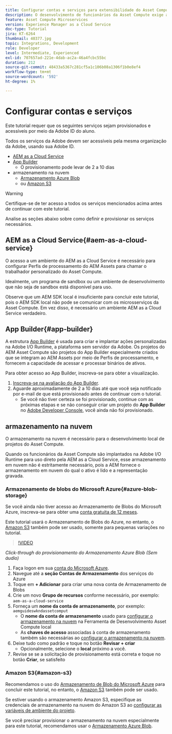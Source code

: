 ```yaml
---
title: Configurar contas e serviços para extensibilidade do Asset Compute
description: O desenvolvimento de funcionários da Asset Compute exige acesso a contas e serviços, incluindo AEM as a Cloud Service, App Builder e armazenamento em nuvem fornecido pela Microsoft ou Amazon.
feature: Asset Compute Microservices
version: Experience Manager as a Cloud Service
doc-type: Tutorial
jira: KT-6264
thumbnail: 40377.jpg
topic: Integrations, Development
role: Developer
level: Intermediate, Experienced
exl-id: 707657ad-221e-4dab-ac2a-46a4fcbc55bc
duration: 212
source-git-commit: 48433a5367c281cf5a1c106b08a1306f1b0e8ef4
workflow-type: tm+mt
source-wordcount: '592'
ht-degree: 1%

---
```


# Configurar contas e serviços

Este tutorial requer que os seguintes serviços sejam provisionados e acessíveis por meio da Adobe ID do aluno.

Todos os serviços da Adobe devem ser acessíveis pela mesma organização da Adobe, usando sua Adobe ID.

+ [AEM as a Cloud Service](#aem-as-a-cloud-service)
+ [App Builder](#app-builder)
   + O provisionamento pode levar de 2 a 10 dias
+ armazenamento na nuvem
   + [Armazenamento Azure Blob](https://azure.microsoft.com/en-us/services/storage/blobs/)
   + ou [Amazon S3](https://aws.amazon.com/s3/?did=ft_card&amp;trk=ft_card)

>[!WARNING]
>
>Certifique-se de ter acesso a todos os serviços mencionados acima antes de continuar com este tutorial.
> 
> Analise as seções abaixo sobre como definir e provisionar os serviços necessários.

## AEM as a Cloud Service{#aem-as-a-cloud-service}

O acesso a um ambiente do AEM as a Cloud Service é necessário para configurar Perfis de processamento do AEM Assets para chamar o trabalhador personalizado do Asset Compute.

Idealmente, um programa de sandbox ou um ambiente de desenvolvimento que não seja de sandbox está disponível para uso.

Observe que um AEM SDK local é insuficiente para concluir este tutorial, pois o AEM SDK local não pode se comunicar com os microsserviços da Asset Compute. Em vez disso, é necessário um ambiente AEM as a Cloud Service verdadeiro.

## App Builder{#app-builder}

A estrutura [App Builder](https://developer.adobe.com/app-builder/) é usada para criar e implantar ações personalizadas na Adobe I/O Runtime, a plataforma sem servidor da Adobe. Os projetos do AEM Asset Compute são projetos do App Builder especialmente criados que se integram ao AEM Assets por meio de Perfis de processamento, e fornecem a capacidade de acessar e processar binários de ativos.

Para obter acesso ao App Builder, inscreva-se para obter a visualização.

1. [Inscreva-se na avaliação do App Builder](https://developer.adobe.com/app-builder/trial/).
1. Aguarde aproximadamente de 2 a 10 dias até que você seja notificado por e-mail de que está provisionado antes de continuar com o tutorial.
   + Se você não tiver certeza se foi provisionado, continue com as próximas etapas e se não conseguir criar um projeto do __App Builder__ no [Adobe Developer Console](https://developer.adobe.com/console/), você ainda não foi provisionado.

## armazenamento na nuvem

O armazenamento na nuvem é necessário para o desenvolvimento local de projetos do Asset Compute.

Quando os funcionários da Asset Compute são implantados na Adobe I/O Runtime para uso direto pela AEM as a Cloud Service, esse armazenamento em nuvem não é estritamente necessário, pois a AEM fornece o armazenamento em nuvem do qual o ativo é lido e a representação gravada.

### Armazenamento de blobs do Microsoft Azure{#azure-blob-storage}

Se você ainda não tiver acesso ao Armazenamento de Blobs do Microsoft Azure, inscreva-se para obter uma [conta gratuita de 12 meses](https://azure.microsoft.com/en-us/free/).

Este tutorial usará o Armazenamento de Blobs do Azure, no entanto, o [Amazon S3](#amazon-s3) também pode ser usado, somente para pequenas variações no tutorial.

>[!VIDEO](https://video.tv.adobe.com/v/40377?quality=12&learn=on)

_Click-through do provisionamento do Armazenamento Azure Blob (Sem áudio)_

1. Faça logon em sua [conta do Microsoft Azure](https://azure.microsoft.com/en-us/account/).
1. Navegue até a __seção Contas de Armazenamento__ dos serviços do Azure
1. Toque em __+ Adicionar__ para criar uma nova conta de Armazenamento de Blobs
1. Crie um novo __Grupo de recursos__ conforme necessário, por exemplo: `aem-as-a-cloud-service`
1. Forneça um __nome da conta de armazenamento__, por exemplo: `aemguideswkndassetcomput`
   + O __nome da conta de armazenamento__ usado para [configurar o armazenamento na nuvem](../develop/environment-variables.md) na Ferramenta de Desenvolvimento Asset Compute local
   + As __chaves de acesso__ associadas à conta de armazenamento também são necessárias ao [configurar o armazenamento na nuvem](../develop/environment-variables.md).
1. Deixe tudo como padrão e toque no botão __Revisar + criar__
   + Opcionalmente, selecione o __local__ próximo a você.
1. Revise se se a solicitação de provisionamento está correta e toque no botão __Criar__, se satisfeito

### Amazon S3{#amazon-s3}

Recomendamos o uso do [Armazenamento de Blob do Microsoft Azure](#azure-blob-storage) para concluir este tutorial, no entanto, o [Amazon S3](https://aws.amazon.com/s3/?did=ft_card&amp;trk=ft_card) também pode ser usado.

Se estiver usando o armazenamento Amazon S3, especifique as credenciais de armazenamento na nuvem do Amazon S3 ao [configurar as variáveis de ambiente do projeto](../develop/environment-variables.md#amazon-s3).

Se você precisar provisionar o armazenamento na nuvem especialmente para este tutorial, recomendamos usar o [Armazenamento Azure Blob](#azure-blob-storage).
